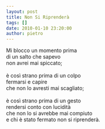 ```yaml
---
layout: post
title: Non Si Riprenderà
tags: []
date: 2010-01-10 23:20:00
author: pietro
---
```

Mi blocco un momento prima<br/>di un salto che sapevo<br/>non avrei mai spiccato;<br/><br/>è così strano prima di un colpo<br/>fermarsi e capire<br/>che non lo avresti mai scagliato;<br/><br/>è così strano prima di un gesto<br/>rendersi conto con lucidità<br/>che non lo si avrebbe mai compiuto<br/>e chi è stato fermato non si riprenderà.
